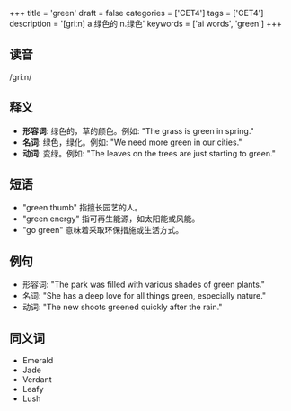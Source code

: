 +++
title = 'green'
draft = false
categories = ['CET4']
tags = ['CET4']
description = '[griːn] a.绿色的 n.绿色'
keywords = ['ai words', 'green']
+++

## 读音
/ɡriːn/

## 释义
- **形容词**: 绿色的，草的颜色。例如: "The grass is green in spring."
- **名词**: 绿色，绿化。例如: "We need more green in our cities."
- **动词**: 变绿。例如: "The leaves on the trees are just starting to green."

## 短语
- "green thumb" 指擅长园艺的人。
- "green energy" 指可再生能源，如太阳能或风能。
- "go green" 意味着采取环保措施或生活方式。

## 例句
- 形容词: "The park was filled with various shades of green plants."
- 名词: "She has a deep love for all things green, especially nature."
- 动词: "The new shoots greened quickly after the rain."

## 同义词
- Emerald
- Jade
- Verdant
- Leafy
- Lush
